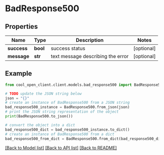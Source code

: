 # BadResponse500


## Properties

Name | Type | Description | Notes
------------ | ------------- | ------------- | -------------
**success** | **bool** | success status | [optional] 
**message** | **str** | text message describing the error | [optional] 

## Example

```python
from cool_open_client.client.models.bad_response500 import BadResponse500

# TODO update the JSON string below
json = "{}"
# create an instance of BadResponse500 from a JSON string
bad_response500_instance = BadResponse500.from_json(json)
# print the JSON string representation of the object
print(BadResponse500.to_json())

# convert the object into a dict
bad_response500_dict = bad_response500_instance.to_dict()
# create an instance of BadResponse500 from a dict
bad_response500_from_dict = BadResponse500.from_dict(bad_response500_dict)
```
[[Back to Model list]](../README.md#documentation-for-models) [[Back to API list]](../README.md#documentation-for-api-endpoints) [[Back to README]](../README.md)


